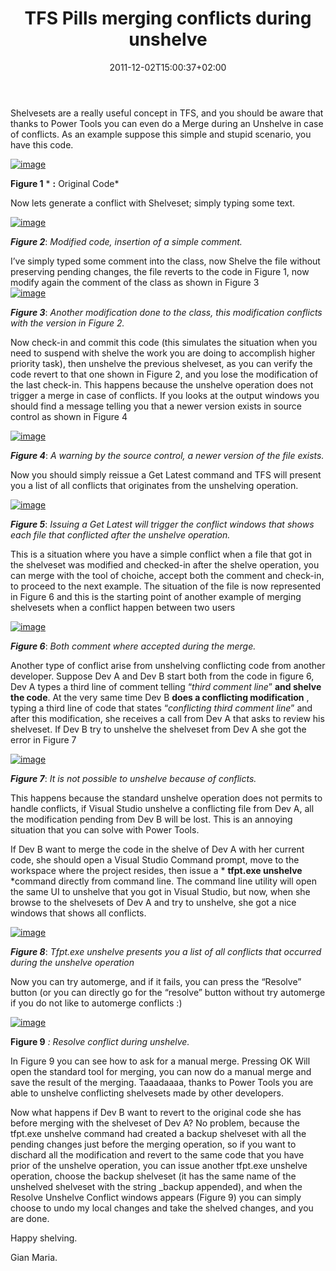 ﻿---
title: "TFS Pills merging conflicts during unshelve"
description: ""
date: 2011-12-02T15:00:37+02:00
draft: false
tags: [Power Tools,Team Foundation Server]
categories: [Team Foundation Server]
---
Shelvesets are a really useful concept in TFS, and you should be aware that thanks to Power Tools you can even do a Merge during an Unshelve in case of conflicts. As an example suppose this simple and stupid scenario, you have this code.

[![image](https://www.codewrecks.com/blog/wp-content/uploads/2011/11/image_thumb8.png "image")](https://www.codewrecks.com/blog/wp-content/uploads/2011/11/image8.png)

 **Figure 1** * **:** Original Code*

Now lets generate a conflict with Shelveset; simply typing some text.

[![image](https://www.codewrecks.com/blog/wp-content/uploads/2011/11/image_thumb9.png "image")](https://www.codewrecks.com/blog/wp-content/uploads/2011/11/image9.png)

 ***Figure 2***: *Modified code, insertion of a simple comment.*

I’ve simply typed some comment into the class, now Shelve the file without preserving pending changes, the file reverts to the code in Figure 1, now modify again the comment of the class as shown in Figure 3          
[![image](https://www.codewrecks.com/blog/wp-content/uploads/2011/11/image_thumb10.png "image")](https://www.codewrecks.com/blog/wp-content/uploads/2011/11/image10.png)

 ***Figure 3***: *Another modification done to the class, this modification conflicts with the version in Figure 2.*

Now check-in and commit this code (this simulates the situation when you need to suspend with shelve the work you are doing to accomplish higher priority task), then unshelve the previous shelveset, as you can verify the code revert to that one shown in Figure 2, and you lose the modification of the last check-in. This happens because the unshelve operation does not trigger a merge in case of conflicts. If you looks at the output windows you should find a message telling you that a newer version exists in source control as shown in Figure 4

[![image](https://www.codewrecks.com/blog/wp-content/uploads/2011/11/image_thumb11.png "image")](https://www.codewrecks.com/blog/wp-content/uploads/2011/11/image11.png)

 ***Figure 4***: *A warning by the source control, a newer version of the file exists.*

Now you should simply reissue a Get Latest command and TFS will present you a list of all conflicts that originates from the unshelving operation.

[![image](https://www.codewrecks.com/blog/wp-content/uploads/2011/11/image_thumb12.png "image")](https://www.codewrecks.com/blog/wp-content/uploads/2011/11/image12.png)

 ***Figure 5***: *Issuing a Get Latest will trigger the conflict windows that shows each file that conflicted after the unshelve operation.*

This is a situation where you have a simple conflict when a file that got in the shelveset was modified and checked-in after the shelve operation, you can merge with the tool of choiche, accept both the comment and check-in, to proceed to the next example. The situation of the file is now represented in Figure 6 and this is the starting point of another example of merging shelvesets when a conflict happen between two users

[![image](https://www.codewrecks.com/blog/wp-content/uploads/2011/11/image_thumb13.png "image")](https://www.codewrecks.com/blog/wp-content/uploads/2011/11/image13.png)

 ***Figure 6***: *Both comment where accepted during the merge.*

Another type of conflict arise from unshelving conflicting code from another developer. Suppose Dev A and Dev B start both from the code in figure 6, Dev A types a third line of comment telling “*third comment line*”  **and shelve the code**. At the very same time Dev B  **does a conflicting modification** , typing a third line of code that states “*conflicting third comment line*” and after this modification, she receives a call from Dev A that asks to review his shelveset. If Dev B try to unshelve the shelveset from Dev A she got the error in Figure 7

[![image](https://www.codewrecks.com/blog/wp-content/uploads/2011/11/image_thumb14.png "image")](https://www.codewrecks.com/blog/wp-content/uploads/2011/11/image14.png)

 ***Figure 7***: *It is not possible to unshelve because of conflicts.*

This happens because the standard unshelve operation does not permits to handle conflicts, if Visual Studio unshelve a conflicting file from Dev A, all the modification pending from Dev B will be lost. This is an annoying situation that you can solve with Power Tools.

If Dev B want to merge the code in the shelve of Dev A with her current code, she should open a Visual Studio Command prompt, move to the workspace where the project resides, then issue a * **tfpt.exe unshelve** *command directly from command line. The command line utility will open the same UI to unshelve that you got in Visual Studio, but now, when she browse to the shelvesets of Dev A and try to unshelve, she got a nice windows that shows all conflicts.

[![image](https://www.codewrecks.com/blog/wp-content/uploads/2011/11/image_thumb15.png "image")](https://www.codewrecks.com/blog/wp-content/uploads/2011/11/image15.png)

 ***Figure 8***: *Tfpt.exe unshelve presents you a list of all conflicts that occurred during the unshelve operation*

Now you can try automerge, and if it fails, you can press the “Resolve” button (or you can directly go for the “resolve” button without try automerge if you do not like to automerge conflicts :)

[![image](https://www.codewrecks.com/blog/wp-content/uploads/2011/11/image_thumb16.png "image")](https://www.codewrecks.com/blog/wp-content/uploads/2011/11/image16.png)

 **Figure 9** *: Resolve conflict during unshelve.*

In Figure 9 you can see how to ask for a manual merge. Pressing OK Will open the standard tool for merging, you can now do a manual merge and save the result of the merging. Taaadaaaa, thanks to Power Tools you are able to unshelve conflicting shelvesets made by other developers.

Now what happens if Dev B want to revert to the original code she has before merging with the shelveset of Dev A? No problem, because the tfpt.exe unshelve command had created a backup shelveset with all the pending changes just before the merging operation, so if you want to dischard all the modification and revert to the same code that you have prior of the unshelve operation, you can issue another tfpt.exe unshelve operation, choose the backup shelveset (it has the same name of the unshelved shelveset with the string \_backup appended), and when the Resolve Unshelve Conflict windows appears (Figure 9) you can simply choose to undo my local changes and take the shelved changes, and you are done.

Happy shelving.

Gian Maria.
